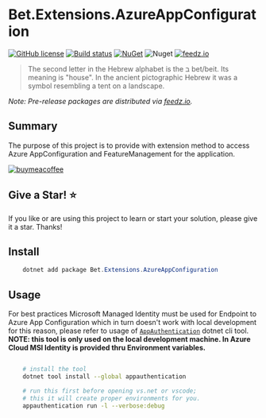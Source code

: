 # Bet.Extensions.AzureAppConfiguration

[![GitHub license](https://img.shields.io/badge/license-MIT-blue.svg?style=flat-square)](https://raw.githubusercontent.com/kdcllc/Bet.AspNetCore/master/LICENSE)
[![Build status](https://ci.appveyor.com/api/projects/status/fo9rakj7s7uhs3ij?svg=true)](https://ci.appveyor.com/project/kdcllc/bet-aspnetcore)
[![NuGet](https://img.shields.io/nuget/v/Bet.Extensions.AzureAppConfiguration.svg)](https://www.nuget.org/packages?q=Bet.Extensions.AzureAppConfiguration)
![Nuget](https://img.shields.io/nuget/dt/Bet.Extensions.AzureAppConfiguration)
[![feedz.io](https://img.shields.io/badge/endpoint.svg?url=https://f.feedz.io/kdcllc/bet-aspnetcore/shield/Bet.Extensions.AzureAppConfiguration/latest)](https://f.feedz.io/kdcllc/bet-aspnetcore/packages/Bet.Extensions.AzureAppConfiguration/latest/download)

> The second letter in the Hebrew alphabet is the ב bet/beit. Its meaning is "house". In the ancient pictographic Hebrew it was a symbol resembling a tent on a landscape.

*Note: Pre-release packages are distributed via [feedz.io](https://f.feedz.io/kdcllc/bet-aspnetcore/nuget/index.json).*

## Summary

The purpose of this project is to provide with extension method to access Azure AppConfiguration and FeatureManagement for the application.

[![buymeacoffee](https://www.buymeacoffee.com/assets/img/custom_images/orange_img.png)](https://www.buymeacoffee.com/vyve0og)

## Give a Star! :star:

If you like or are using this project to learn or start your solution, please give it a star. Thanks!

## Install

```csharp
    dotnet add package Bet.Extensions.AzureAppConfiguration
```

## Usage

For best practices Microsoft Managed Identity must be used for Endpoint to Azure App Configuration which in turn doesn't work with local development for this reason, please refer to usage of [`AppAuthentication`](https://github.com/kdcllc/AppAuthentication) dotnet cli tool.
**NOTE: this tool is only used on the local development machine. In Azure Cloud MSI Identity is provided thru Environment variables.**
```bash

    # install the tool
    dotnet tool install --global appauthentication

    # run this first before opening vs.net or vscode;
    # this it will create proper environments for you.
    appauthentication run -l --verbose:debug
```
